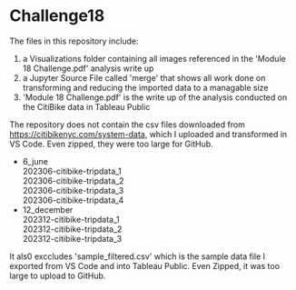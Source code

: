 # Challenge18

The files in this repository include:  
1)  a Visualizations folder containing all images referenced in the 'Module 18 Challenge.pdf' analysis write up
2) a Jupyter Source File called 'merge' that shows all work done on transforming and reducing the imported data to a managable size
3) 'Module 18 Challenge.pdf' is the write up of the analysis conducted on the CitiBike data in Tableau Public 

The repository does not contain the csv files downloaded from https://citibikenyc.com/system-data, which I uploaded and transformed in VS Code. Even zipped, they were too large for GitHub. 
   - 6_june  
     202306-citibike-tripdata_1  
     202306-citibike-tripdata_2  
     202306-citibike-tripdata_3  
     202306-citibike-tripdata_4  
   - 12_december  
     202312-citibike-tripdata_1  
     202312-citibike-tripdata_2  
     202312-citibike-tripdata_3

It als0 exccludes 'sample_filtered.csv' which is the sample data file I exported from VS Code and into Tableau Public. Even Zipped, it was too large to upload to GitHub.  
